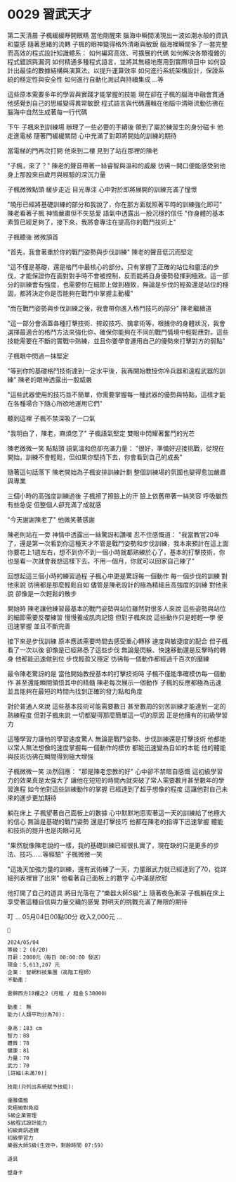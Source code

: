# 0029 習武天才

第二天清晨
子楓緩緩睜開眼睛
當他剛醒來
腦海中瞬間湧現出一波如潮水般的資訊和靈感
隨著思緒的流轉
子楓的眼神變得格外清晰與敏銳
腦海裡瞬間多了一套完整而高效的程式設計知識體系：
如何編寫高效、可擴展的代碼
如何解決各類複雜的程式錯誤與漏洞
如何精通多種程式語言，並將其無縫地應用到實際項目中
如何設計出最佳的數據結構與演算法，以提升運算效率
如何進行系統架構設計，保證系統的穩定性與安全性
如何進行自動化測試與持續集成
...等

這些原本需要多年的學習與實踐才能掌握的技能
現在卻在子楓的腦海中融會貫通
他感覺到自己的思維變得異常敏銳
程式語言與代碼邏輯在他腦中清晰流動彷彿在腦海中自然生成著每一行代碼

下午
子楓來到訓練場
辦理了一些必要的手續後
領到了屬於練習生的身分磁卡
他走進電梯
隨著門緩緩關閉
心中充滿了對即將開始的訓練的期待

當電梯的門再次打開
他來到二樓
見到了站在那裡的陳老

"子楓，來了？"
陳老的聲音帶著一絲睿智與溫和的威嚴
彷彿一開口便能感受到他身上那股來自歲月與經驗的深沉力量

子楓微微點頭
緩步走近
目光專注
心中對於即將展開的訓練充滿了憧憬

"曉彤已經將基礎訓練的部分和我說了，你在那方面就照著平時的訓練強化即可"
陳老看著子楓
神情嚴肅但不失慈愛
語氣中透露出一股沉穩的信任
"你身體的基本素質已經足夠了，接下來，我將會專注在提高你的戰鬥技術上"

子楓聽後
微微頷首

"首先，我會著重於你的戰鬥姿勢與步伐訓練"
陳老的聲音低沉而堅定

"這不僅是基礎，還是格鬥中最核心的部分。只有掌握了正確的站位和靈活的步伐，才能保證你在面對對手時不會被控制，反而能將自身優勢發揮到極致。這一部分的訓練會有強度，也需要你在細節上做到極致，無論是步伐的輕盈還是站位的穩固，都將決定你是否能夠在戰鬥中掌握主動權"

"而在戰鬥姿勢與步伐訓練之後，我會帶你進入格鬥技巧的部分"
陳老繼續道

"這一部分會涵蓋各種打擊技術、摔跤技巧、擒拿術等，根據你的身體狀況，我會選擇最適合的格鬥方法來強化你，確保你能夠在不同的戰鬥情境中輕鬆應對。這些技能需要在不斷的實戰中熟練，並且你要學會運用自己的優勢來打擊對方的弱點"

子楓眼中閃過一抹堅定

"等到你的基礎格鬥技術達到一定水平後，我再開始教授你冷兵器和遠程武器的訓練" 
陳老的眼神透露出一股威嚴

"這些武器使用的技巧並不簡單，你需要掌握每一種武器的優勢與特點，這樣才能在各種場合下隨心所欲地運用它們"

聽到這裡
子楓不禁深吸了一口氣

"我明白了，陳老，麻煩您了"
子楓語氣堅定
雙眼中閃耀著奮鬥的光芒

陳老微微一笑
點點頭
語氣溫和但卻充滿力量：
"很好，準備好迎接挑戰，從現在開始，訓練不會輕鬆，但如果你堅持下去，你會看到自己的成長"

隨著這句話落下
陳老開始為子楓安排訓練計劃
整個訓練場的氛圍也變得愈加嚴肅與專業

三個小時的高強度訓練過後
子楓擦了擦臉上的汗
臉上依舊帶著一絲笑容
呼吸雖然有些急促
但整個人卻充滿了成就感

"今天謝謝陳老了"
他微笑著感謝

陳老則站在一旁
神情中透露出一絲驚訝和讚嘆
忍不住感慨道：
"我當教官20年了，還是第一次看到你這種天才不管是戰鬥姿勢和步伐訓練，我本來預計在這上面你要花上1週左右，想不到你不到一個小時就都熟練於心了，基本的打擊技術，你也是看一次就會我想這樣下去，不用一個月，你就可以回家自己練了"

回想起這三個小時的練習過程
子楓心中更是驚訝每一個動作
每一個步伐的訓練
對他來說
彷彿都是那麼輕鬆自如
儘管是陳老設計的極為精細且高強度的訓練
對他來說
卻像是一次輕鬆的散步

開始時
陳老讓他練習最基本的戰鬥姿勢與站位雖然對很多人來說
這些姿勢與站位的細節需要反覆練習
慢慢養成肌肉記憶
但對子楓來說
這些動作只是輕輕一學
便迅速掌握
並且不斷完善

接下來是步伐訓練
原本應該需要時間去感受重心轉移
速度與敏捷度的配合
但子楓看了一次以後
卻像是已經熟悉了這些步伐
無論是閃躲、快速移動還是反擊時的轉身
他都能迅速做到位
步伐輕盈又穩定
彷彿每一個動作都經過千百次的磨練

最令陳老驚訝的是
當他開始教授基本的打擊技術時
子楓不僅能準確模仿每一個動作
甚至還能瞬間領悟其中的精髓
陳老每次展示一個動作
子楓的反應都極為迅速
並且能夠在最短的時間內找到正確的發力點和角度

對於普通人來說
這些基本技術可能需要數日
甚至數周的刻苦訓練才能達到一定的熟練程度
但對子楓來說
一切都變得那麼簡單這一切的原因
正是他擁有的初級學習力

這種學習力讓他的學習速度驚人
無論是戰鬥姿勢、步伐訓練還是打擊技術
他都能以常人無法想像的速度掌握每一個動作的模仿
都能迅速變為自如的本能
他的體能與技術彷彿在瞬間得到極大增強

子楓微微一笑
淡然回應：
"那是陳老您教的好"
心中卻不禁暗自感慨
這初級學習力的效果真是太強大了
讓他在短短的時間內就突破了常人需要數月甚至數年的學習進程
如今他對這些訓練動作的掌握
已經達到了超乎想像的程度
這讓他對自己未來的進步更加期待

躺在床上
子楓望著自己面板上的數據
心中默默地思索著這一天的訓練給了他極大的信心
無論是基礎的戰鬥姿勢
還是打擊技巧
他都在陳老的指導下迅速掌握
體能和技術的提升也是肉眼可見

"果然就像陳老說的一樣，我的基礎訓練已經很扎實了，現在缺的只是更多的步法、技巧……等經驗"
子楓微微一笑

"這幾天加強力量的訓練，還有武術練了一天，力量跟武力就已經達到了70，從詳細列表裡冒了出來"
他看著自己面板上的數字
心中滿是欣慰

他打開了自己的道具
將目光落在了“樂器大師S級”上
隨著夜色漸深
子楓躺在床上
享受著這種自信與力量交織的感覺
對明天的挑戰充滿了無限的期待

叮
… 05月04日00點00分 收入2,000元 …

```
📰

2024/05/04
等級：2 (0/20)
日薪：2000元（每日 00:00:00 發送）
現金：5,613,207 元
企業： 智網科技集團（高階工程師）
不動產：

雲錦西方18樓之2（月租 / 租金＄30000）

動產： 無
能力(人類平均分為70):

身高：183 cm
智力：88
體質：78
健康：81
力量：70 
武力：70 
[詳細(未滿70)]

技能(只列出系統賦予技能):

優雅儀態
究極絕對免疫
S級企業管理
S級程式設計能力
初級資訊透鏡
初級學習力
樂器大師S級(生效中，剩餘時間 07:59)

道具

塑身卡

```